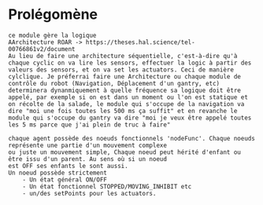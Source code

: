 # Prolégomène
    ce module gère la logique 
    AArchitecture ROAR -> https://theses.hal.science/tel-00766861v2/document
    Au lieu de faire une architecture séquentielle, c'est-à-dire qu'à chaque cyclic on va lire les sensors, effectuer la logic à partir des valeurs des sensors, et on va set les actuators. Ceci de manière cylclique. Je préferrai faire une Architecture ou chaque module de contrôle du robot (Navigation, Déplacement d'un gantry, etc) determinera dynanmiquement à quelle fréquence sa logique doit être appelé, par exemple si on est dans un moment ou l'on est statique et on récolte de la salade, le module qui s'occupe de la navigation va dire "moi une fois toutes les 500 ms ça suffit" et en revanche le module qui s'occupe du gantry va dire "moi je veux être appelé toutes les 5 ms parce que j'ai plein de truc à faire" 

    chaque agent possède des noeuds fonctionnels 'nodeFunc'. Chaque noeuds représente une partie d'un mouvement complexe
    ou juste un mouvement simple, Chaque noeud peut hérité d'enfant ou être issu d'un parent. Au sens où si un noeud
    est OFF ses enfants le sont aussi. 
    Un noeud possède strictement 
        - Un état général ON/OFF
        - Un état fonctionnel STOPPED/MOVING_INHIBIT etc
        - un/des setPoints pour les actuators. 